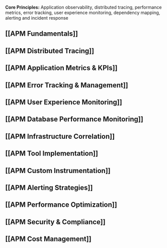 **Core Principles:** Application observability, distributed tracing, performance metrics, error tracking, user experience monitoring, dependency mapping, alerting and incident response

## [[APM Fundamentals]]
## [[APM Distributed Tracing]]
## [[APM Application Metrics & KPIs]]
## [[APM Error Tracking & Management]]
## [[APM User Experience Monitoring]]
## [[APM Database Performance Monitoring]]
## [[APM Infrastructure Correlation]]
## [[APM Tool Implementation]]
## [[APM Custom Instrumentation]]
## [[APM Alerting Strategies]]
## [[APM Performance Optimization]]
## [[APM Security & Compliance]]
## [[APM Cost Management]]